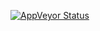 [![AppVeyor Status](https://ci.appveyor.com/api/projects/DMFN-code/piapprox/qBittorrent?branch=master&svg=true)](https://ci.appveyor.com/project/DMFN-code/piapprox)
